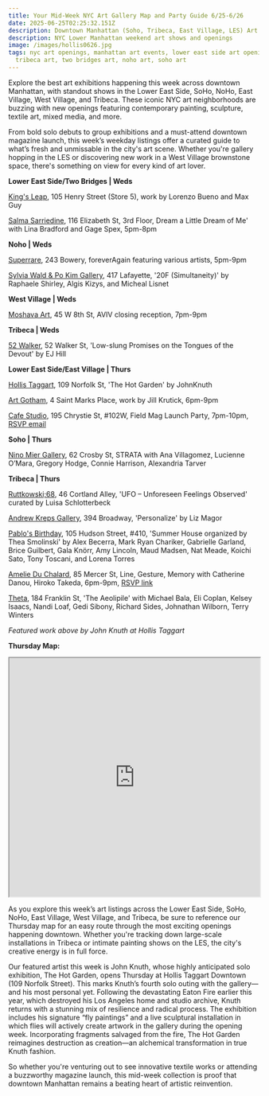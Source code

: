 ```yaml
---
title: Your Mid-Week NYC Art Gallery Map and Party Guide 6/25-6/26
date: 2025-06-25T02:25:32.151Z
description: Downtown Manhattan (Soho, Tribeca, East Village, LES) Art Reception Listings
description: NYC Lower Manhattan weekend art shows and openings
image: /images/hollis0626.jpg
tags: nyc art openings, manhattan art events, lower east side art openings,
  tribeca art, two bridges art, noho art, soho art
---
```

Explore the best art exhibitions happening this week across downtown Manhattan, with standout shows in the Lower East Side, SoHo, NoHo, East Village, West Village, and Tribeca. These iconic NYC art neighborhoods are buzzing with new openings featuring contemporary painting, sculpture, textile art, mixed media, and more.

From bold solo debuts to group exhibitions and a must-attend downtown magazine launch, this week’s weekday listings offer a curated guide to what’s fresh and unmissable in the city's art scene. Whether you're gallery hopping in the LES or discovering new work in a West Village brownstone space, there's something on view for every kind of art lover.

**L﻿ower East Side/Two Bridges | Weds**

[King's Leap](https://www.kingsleapfinearts.com/), 105 Henry Street (Store 5), work by Lorenzo Bueno and Max Guy

[Salma Sarriedine](https://salmasarriedine.com/), 116 Elizabeth St, 3rd Floor, Dream a Little Dream of Me' with Lina Bradford and Gage Spex, 5pm-8pm

**N﻿oho | Weds**

[Superrare](https://superrare.com/exhibitions/foreveragain), 243 Bowery, foreverAgain featuring various artists, 5pm-9pm

[Sylvia Wald & Po Kim Gallery](https://www.swpk.org/exhibition-20f-simultaneity), 417 Lafayette, '20F (Simultaneity)' by Raphaele Shirley, Algis Kizys, and Micheal Lisnet

**W﻿est Village | Weds**

[Moshava Art](https://www.instagram.com/moshava.art), 45 W 8th St, AVIV closing reception, 7pm-9pm

**T﻿ribeca | Weds**

[52 Walker](https://www.52walker.com/exhibitions/ej-hill), 52 Walker St, 'Low-slung Promises on the Tongues of the Devout' by EJ Hill

**L﻿ower East Side/East Village | Thurs**

[Hollis Taggart](https://www.hollistaggart.com/exhibitions/218-john-knuth-the-hot-garden/), 109 Norfolk St, 'The Hot Garden' by JohnKnuth

[Art Gotham](https://www.instagram.com/artgotham), 4 Saint Marks Place, work by Jill Krutick, 6pm-9pm

[Cafe Studio](https://www.instagram.com/cafestudionyc), 195 Chrystie St, #102W, Field Mag Launch Party, 7pm-10pm, [RSVP email](events@fieldmag.com)

**S﻿oho | Thurs**

[Nino Mier Gallery](https://www.miergallery.com/exhibitions/strata), 62 Crosby St, STRATA with Ana Villagomez, Lucienne O’Mara, Gregory Hodge, Connie Harrison, Alexandria Tarver

**T﻿ribeca | Thurs**

[Ruttkowski;68](https://www.ruttkowski68.com/exhibition/ufo-unforeseen-feelings-observed/), 46 Cortland Alley, 'UFO – Unforeseen Feelings Observed' curated by Luisa Schlotterbeck

[Andrew Kreps Gallery](http://www.andrewkreps.com/exhibitions/liz-magor4), 394 Broadway, 'Personalize' by Liz Magor

[Pablo's Birthday](https://pablosbirthday.com/exhibitions/127-summer-house-organized-by-thea-smolinski/), 105 Hudson Street, #410, 'Summer House organized by Thea Smolinski' by Alex Becerra, Mark Ryan Chariker, Gabrielle Garland, Brice Guilbert, Gala Knörr, Amy Lincoln, Maud Madsen, Nat Meade, Koichi Sato, Tony Toscani, and Lorena Torres[](https://www.instagram.com/ameliemaisondart)

[Amelie Du Chalard](https://www.instagram.com/ameliemaisondart), 85 Mercer St, Line, Gesture, Memory with Catherine Danou, Hiroko Takeda, 6pm-9pm, [RSVP link](https://lu.ma/quwrots6)

[T﻿heta](https://www.theta.nyc/exhibitions), 184 Franklin St, 'The Aeolipile' with Michael Bala, Eli Coplan, Kelsey Isaacs, Nandi Loaf, Gedi Sibony, Richard Sides, Johnathan Wilborn, Terry Winters

*Featured work above by John Knuth at Hollis Taggart*

**T﻿hursday Map:** 

<iframe src="https://www.google.com/maps/d/u/1/embed?mid=1LCzFtSHiI1mjRWnFKWR5SzSRrUZGRJw&ehbc=2E312F" width="100%" height="480"></iframe>

As you explore this week’s art listings across the Lower East Side, SoHo, NoHo, East Village, West Village, and Tribeca, be sure to reference our Thursday map for an easy route through the most exciting openings happening downtown. Whether you're tracking down large-scale installations in Tribeca or intimate painting shows on the LES, the city's creative energy is in full force.

Our featured artist this week is John Knuth, whose highly anticipated solo exhibition, The Hot Garden, opens Thursday at Hollis Taggart Downtown (109 Norfolk Street). This marks Knuth’s fourth solo outing with the gallery—and his most personal yet. Following the devastating Eaton Fire earlier this year, which destroyed his Los Angeles home and studio archive, Knuth returns with a stunning mix of resilience and radical process. The exhibition includes his signature “fly paintings” and a live sculptural installation in which flies will actively create artwork in the gallery during the opening week. Incorporating fragments salvaged from the fire, The Hot Garden reimagines destruction as creation—an alchemical transformation in true Knuth fashion.

So whether you're venturing out to see innovative textile works or attending a buzzworthy magazine launch, this mid-week collection is proof that downtown Manhattan remains a beating heart of artistic reinvention.